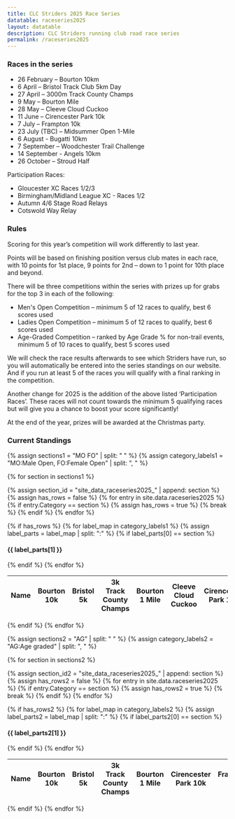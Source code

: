 ```yaml
---
title: CLC Striders 2025 Race Series
datatable: raceseries2025
layout: datatable
description: CLC Striders running club road race series
permalink: /raceseries2025
---
```


### Races in the series

- 26 February – Bourton 10km
- 6 April – Bristol Track Club 5km Day
- 27 April – 3000m Track County Champs
- 9 May – Bourton Mile
- 28 May – Cleeve Cloud Cuckoo
- 11 June – Cirencester Park 10k
- 7 July – Frampton 10k
- 23 July (TBC) – Midsummer Open 1-Mile
- 6 August - Bugatti 10km
- 7 September – Woodchester Trail Challenge
- 14 September - Angels 10km
- 26 October – Stroud Half

Participation Races:
- Gloucester XC Races 1/2/3
- Birmingham/Midland League XC - Races 1/2
- Autumn 4/6 Stage Road Relays
- Cotswold Way Relay


### Rules

Scoring for this year’s competition will work differently to last year.

Points will be based on finishing position versus club mates in each race, with 10 points for 1st place, 9 points for 2nd – down to 1 point for 10th place and beyond.

There will be three competitions within the series with prizes up for grabs for the top 3 in each of the following:
- Men's Open Competition – minimum 5 of 12 races to qualify, best 6 scores used
- Ladies Open Competition – minimum 5 of 12 races to qualify, best 6 scores used
- Age-Graded Competition – ranked by Age Grade % for non-trail events, minimum 5 of 10 races to qualify, best 5 scores used

We will check the race results afterwards to see which Striders have run, so you will automatically be entered into the series standings on our website. And if you run at least 5 of the races you will qualify with a final ranking in the competition.

Another change for 2025 is the addition of the above listed ‘Participation Races’. These races will not count towards the minimum 5 qualifying races but will give you a chance to boost your score significantly!

At the end of the year, prizes will be awarded at the Christmas party.


### Current Standings

{% assign sections1 = "MO FO" | split: " " %}
{% assign category_labels1 = "MO:Male Open, FO:Female Open" | split: ", " %}

{% for section in sections1 %}
  
  {% assign section_id = "site_data_raceseries2025_" | append: section %}
  {% assign has_rows = false %}
  {% for entry in site.data.raceseries2025 %}
    {% if entry.Category == section %}
      {% assign has_rows = true %}
      {% break %}
    {% endif %}
  {% endfor %}
  
  {% if has_rows %}
    {% for label_map in category_labels1 %}
      {% assign label_parts = label_map | split: ":" %}
      {% if label_parts[0] == section %}
<br/>
<h4>{{ label_parts[1] }}</h4>
      {% endif %}
    {% endfor %}
<table id="{{section_id}}" style="width:100%">
    <thead>
        <tr>
            <th data-field="Name">Name</th>
            <th data-field="bourton10k"><div class="vertical-text">Bourton 10k</div></th>
            <th data-field="bristol"><div class="vertical-text">Bristol 5k</div></th>
            <th data-field="countychamps"><div class="vertical-text">3k Track County Champs</div></th>
            <th data-field="bourton1mile"><div class="vertical-text">Bourton 1 Mile</div></th>
            <th data-field="cleeve"><div class="vertical-text">Cleeve Cloud Cuckoo</div></th>
            <th data-field="cirencester"><div class="vertical-text">Cirencester Park 10k</div></th>
            <th data-field="frampton"><div class="vertical-text">Frampton 10k</div></th>
            <th data-field="midsummer"><div class="vertical-text">Midsummer Open 1-Mile</div></th>
            <th data-field="bugatti"><div class="vertical-text">Bugatti 10k</div></th>
            <th data-field="woodchester"><div class="vertical-text">Woodchester Trail Challenge</div></th>
            <th data-field="angels"><div class="vertical-text">Angels 10k</div></th>
            <th data-field="stroud"><div class="vertical-text">Stroud Half</div></th>
            <th data-field="participationbonus"><div class="vertical-text">Participation bonus</div></th>
            <th data-field="total">Total (best 6)</th>
            <th data-field="rank">Rank (min. 5 fixtures)</th>
        </tr>
    </thead>
</table>
  {% endif %}
{% endfor %}

{% assign sections2 = "AG" | split: " " %}
{% assign category_labels2 = "AG:Age graded" | split: ", " %}

{% for section in sections2 %}
  
  {% assign section_id2 = "site_data_raceseries2025_" | append: section %}
  {% assign has_rows2 = false %}
  {% for entry in site.data.raceseries2025 %}
    {% if entry.Category == section %}
      {% assign has_rows2 = true %}
      {% break %}
    {% endif %}
  {% endfor %}
  
  {% if has_rows2 %}
    {% for label_map in category_labels2 %}
      {% assign label_parts2 = label_map | split: ":" %}
      {% if label_parts2[0] == section %}
<br/>
<h4>{{ label_parts2[1] }}</h4>
      {% endif %}
    {% endfor %}
<table id="{{section_id2}}" style="width:100%">
    <thead>
        <tr>
            <th data-field="Name">Name</th>
            <th data-field="bourton10k"><div class="vertical-text">Bourton 10k</div></th>
            <th data-field="bristol"><div class="vertical-text">Bristol 5k</div></th>
            <th data-field="countychamps"><div class="vertical-text">3k Track County Champs</div></th>
            <th data-field="bourton1mile"><div class="vertical-text">Bourton 1 Mile</div></th>
            <th data-field="cirencester"><div class="vertical-text">Cirencester Park 10k</div></th>
            <th data-field="frampton"><div class="vertical-text">Frampton 10k</div></th>
            <th data-field="midsummer"><div class="vertical-text">Midsummer Open 1-Mile</div></th>
            <th data-field="bugatti"><div class="vertical-text">Bugatti 10k</div></th>
            <th data-field="angels"><div class="vertical-text">Angels 10k</div></th>
            <th data-field="stroud"><div class="vertical-text">Stroud Half</div></th>
            <th data-field="participationbonus"><div class="vertical-text">Participation bonus</div></th>
            <th data-field="total">Total (best 5)</th>
            <th data-field="rank">Rank (min. 5 fixtures)</th>
        </tr>
    </thead>
</table>
  {% endif %}
{% endfor %}
